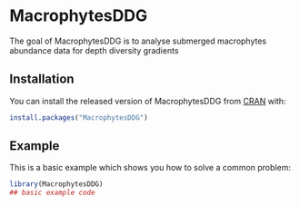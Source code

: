 # MacrophytesDDG

<!-- badges: start -->
<!-- badges: end -->

The goal of MacrophytesDDG is to analyse submerged macrophytes abundance data for depth diversity gradients

## Installation

You can install the released version of MacrophytesDDG from [CRAN](https://CRAN.R-project.org) with:

``` r
install.packages("MacrophytesDDG")
```

## Example

This is a basic example which shows you how to solve a common problem:

``` r
library(MacrophytesDDG)
## basic example code
```

